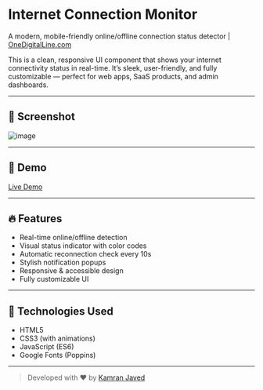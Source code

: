 # Internet Connection Monitor
A modern, mobile-friendly online/offline connection status detector | [OneDigitalLine.com](https://onedigitalline.com)

This is a clean, responsive UI component that shows your internet connectivity status in real-time. It’s sleek, user-friendly, and fully customizable — perfect for web apps, SaaS products, and admin dashboards.

---

## 📸 Screenshot
![image](https://github.com/user-attachments/assets/133c6d22-2a72-41e3-b4ba-7bcd724e3c70)

---

## 🚀 Demo
[Live Demo](https://projects.kamranjaved.com/mini-projects/internet-connection-monitor)

---

## 🔥 Features
- Real-time online/offline detection
- Visual status indicator with color codes
- Automatic reconnection check every 10s
- Stylish notification popups
- Responsive & accessible design
- Fully customizable UI

---

## 🧰 Technologies Used
- HTML5
- CSS3 (with animations)
- JavaScript (ES6)
- Google Fonts (Poppins)

---

> Developed with ❤️ by [Kamran Javed](https://kamranjaved.com)
